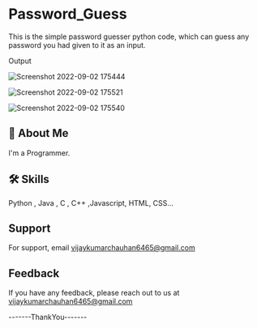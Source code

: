 # Password_Guess
This is the simple password guesser python code, which can guess any password you had given to it as an input.

Output 



![Screenshot 2022-09-02 175444](https://user-images.githubusercontent.com/89354259/188142444-188bb895-1d18-49fc-b2cd-04fad378aa81.png)


![Screenshot 2022-09-02 175521](https://user-images.githubusercontent.com/89354259/188142448-c49360fe-c1b5-4575-9ce3-312653307254.png)


![Screenshot 2022-09-02 175540](https://user-images.githubusercontent.com/89354259/188142495-a3464df6-387d-416c-bfa6-b53691a6c38e.png)


## 🚀 About Me
I'm a Programmer.



## 🛠 Skills
Python , Java , C , C++ ,Javascript, HTML, CSS...



    
## Support

For support, email vijaykumarchauhan6465@gmail.com 

## Feedback

If you have any feedback, please reach out to us at vijaykumarchauhan6465@gmail.com


-------ThankYou-------
